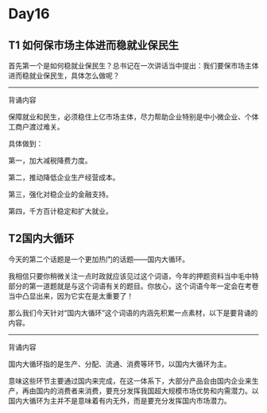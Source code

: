 # Day16
## T1  如何保市场主体进而稳就业保民生

首先第一个是如何稳就业保民生？总书记在一次讲话当中提出：我们要保市场主体进而稳就业保民生，具体怎么做呢？

---
背诵内容

保障就业和民生，必须稳住上亿市场主体，尽力帮助企业特别是中小微企业、个体工商户渡过难关。

具体做到：

第一，加大减税降费力度。

第二，推动降低企业生产经营成本。

第三，强化对稳企业的金融支持。

第四，千方百计稳定和扩大就业。

## T2国内大循环
今天的第二个话题是一个更加热门的话题——国内大循环。

我相信只要你稍微关注一点时政就应该见过这个词语，今年的押题资料当中毛中特部分的第一道题就是与这个词语有关的题目。你放心，这个词语今年一定会在考卷当中凸显出来，因为它实在是太重要了！

那么我们今天针对“国内大循环”这个词语的内涵先积累一点素材，以下是要背诵的内容。

---

背诵内容

国内大循环指的是生产、分配、流通、消费等环节，以国内大循环为主。

意味这些环节主要通过国内来完成，在这一体系下，大部分产品会由国内企业来生产，再由国内的消费者来消费，要充分发挥我国超大规模市场优势和内需潜力。以国内大循环为主并不是意味着有内无外，而是要充分发挥国内市场潜力。
